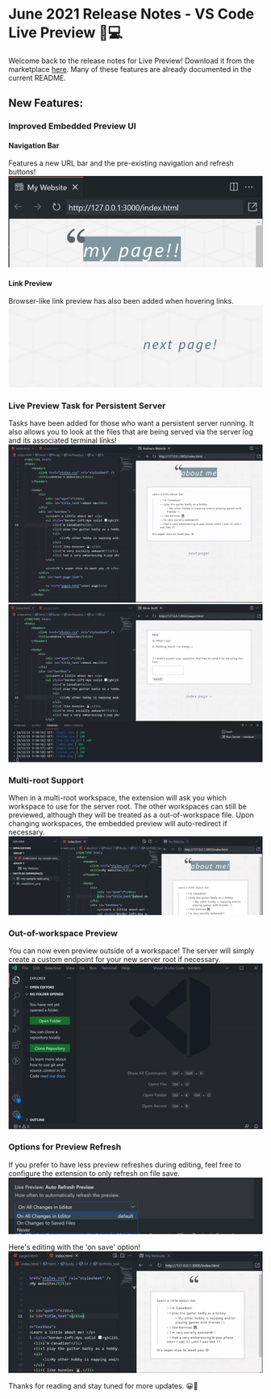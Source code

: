 # June 2021 Release Notes - VS Code Live Preview 🚀💻

Welcome back to the release notes for Live Preview! Download it from the marketplace [here](https://marketplace.visualstudio.com/items?itemName=ms-vscode.live-server). Many of these features are already documented in the current README.

## New Features:
### Improved Embedded Preview UI
#### Navigation Bar
Features a new URL bar and the pre-existing navigation and refresh buttons!
![Navigation Bar](images/june-2021/nav-bar.png)

#### Link Preview
Browser-like link preview has also been added when hovering links.
![Link Preview](images/june-2021/link-preview.gif)

### Live Preview Task for Persistent Server
Tasks have been added for those who want a persistent server running. It also allows you to look at the files that are being served via the server log and its associated terminal links!
![Tasks](images/misc/task-demo.gif)
![Tasks Link Provider](images/misc/task-demo-2.gif)

### Multi-root Support
When in a multi-root workspace, the extension will ask you which workspace to use for the server root. The other workspaces can still be previewed, although they will be treated as a out-of-workspace file. Upon changing workspaces, the embedded preview will auto-redirect if necessary.
![Multi-root Demo](images/june-2021/multi-root-demo.gif)

### Out-of-workspace Preview
You can now even preview outside of a workspace! The server will simply create a custom endpoint for your new server root if necessary.
![No Workspace Preview](images/misc/no-workspace-preview.gif)

### Options for Preview Refresh
If you prefer to have less preview refreshes during editing, feel free to configure the extension to only refresh on file save.
![Navigation Bar](images/june-2021/auto-refresh-options.png)

Here's editing with the 'on save' option!
![On Save Refresh](images/june-2021/on-save-demo.gif)

Thanks for reading and stay tuned for more updates. 😀🔧